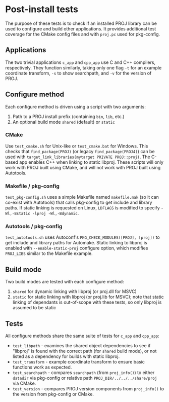 # Post-install tests

The purpose of these tests is to check if an installed PROJ library can be used to configure and build other applications. It provides additional test coverage for the CMake config files and with `proj.pc` used for pkg-config.

## Applications

The two trivial applications `c_app` and `cpp_app` use C and C++ compilers, respectively. They function similarly, taking only one flag `-t` for an example coordinate transform, `-s` to show searchpath, and `-v` for the version of PROJ.

## Configure method

Each configure method is driven using a script with two arguments:
1. Path to a PROJ install prefix (containing `bin`, `lib`, etc.)
2. An optional build mode `shared` (default) or `static`

### CMake

Use `test_cmake.sh` for Unix-like or `test_cmake.bat` for Windows. This checks that `find_package(PROJ)` (or legacy `find_package(PROJ4)`) can be used with `target_link_libraries(mytarget PRIVATE PROJ::proj)`. The C-based app enables C++ when linking to static libproj. These scripts will only work with PROJ built using CMake, and will not work with PROJ built using Autotools.

### Makefile / pkg-config

`test_pkg-config.sh` uses a simple Makefile named `makefile.mak` (so it can co-exist with Autotools) that calls pkg-config to get include and library paths. If static linking is requested on Linux, `LDFLAGS` is modified to specify `-Wl,-Bstatic -lproj -Wl,-Bdynamic`.

### Autotools / pkg-config

`test_autotools.sh` uses Autoconf's `PKG_CHECK_MODULES([PROJ], [proj])` to get include and library paths for Automake. Static linking to libproj is enabled with `--enable-static-proj` configure option, which modifies `PROJ_LIBS` similar to the Makefile example.

## Build mode

Two build modes are tested with each configure method:
1. `shared` for dynamic linking with libproj (or proj.dll for MSVC)
2. `static` for static linking with libproj (or proj.lib for MSVC); note that static linking of dependants is out-of-scope with these tests, so only libproj is assumed to be static

## Tests

All configure methods share the same suite of tests for `c_app` and `cpp_app`:

- `test_libpath` - examines the shared object dependencies to see if "libproj" is found with the correct path (for `shared` build mode), or not listed as a dependency for builds with static libproj.
- `test_transform` - example coordinate transform to ensure basic functions work as expected.
- `test_searchpath` - compares `searchpath` (from `proj_info()`) to either `datadir` via pkg-config or relative path `PROJ_DIR/../../../share/proj` via CMake.
- `test_version` - compares PROJ version components from `proj_info()` to the version from pkg-config or CMake.

